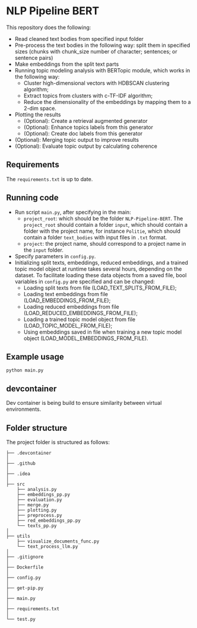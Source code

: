 # NLP Pipeline BERT

This repository does the following:
- Read cleaned text bodies from specified input folder
- Pre-process the text bodies in the following way: split them in specified sizes (chunks with chunk_size number of character; sentences; or sentence pairs)
- Make embeddings from the split text parts
- Running topic modeling analysis with BERTopic module, which works in the following way:
    - Cluster high-dimensional vectors with HDBSCAN clustering algorithm;
    - Extract topics from clusters with c-TF-IDF algorithm;
    - Reduce the dimensionality of the embeddings by mapping them to a 2-dim space.
- Plotting the results
    - (Optional): Create a retrieval augmented generator
    - (Optional): Enhance topics labels from this generator
    - (Optional): Create doc labels from this generator
- (Optional): Merging topic output to improve results
- (Optional): Evaluate topic output by calculating coherence 

## Requirements

The `requirements.txt` is up to date.

## Running code
- Run script `main.py`, after specifying in the main:
  - `project_root`: which should be the folder `NLP-Pipeline-BERT`. The `project_root` should contain a folder `input`, which should contain a folder with the project name, for instance `Politie`, which should contain a folder `text_bodies` with input files in `.txt` format.
  - `project`: the project name, should correspond to a project name in the `input` folder.
- Specify parameters in `config.py`.
- Initializing split texts, embeddings, reduced embeddings, and a trained topic model object at runtime takes several hours, depending on the dataset. To facilitate loading these data objects from a saved file, bool variables in `config.py` are specified and can be changed:
  - Loading split texts from file (LOAD_TEXT_SPLITS_FROM_FILE);
  - Loading text embeddings from file (LOAD_EMBEDDINGS_FROM_FILE);
  - Loading reduced embeddings from file (LOAD_REDUCED_EMBEDDINGS_FROM_FILE);
  - Loading a trained topic model object from file (LOAD_TOPIC_MODEL_FROM_FILE);
  - Using embeddings saved in file when training a new topic model object (LOAD_MODEL_EMBEDDINGS_FROM_FILE).
 
## Example usage

```commandline
python main.py
```

## devcontainer

Dev container is being build to ensure similarity between virtual environments.

## Folder structure

The project folder is structured as follows:

```text
├── .devcontainer
│
├── .github
│
├── .idea                                                   
│                                      
├── src
    ├── analysis.py
    ├── embeddings_pp.py
    ├── evaluation.py
    ├── merge.py
    ├── plotting.py
    ├── preprocess.py   
    ├── red_embeddings_pp.py                         
    └── texts_pp.py
│                                      
├── utils
    ├── visualize_documents_func.py    
    └── text_process_llm.py                             
│                                      
├── .gitignore
│
├── Dockerfile
│                                      
├── config.py
│                                      
├── get-pip.py
│
├── main.py
│                                      
├── requirements.txt
│                                      
└── test.py
```